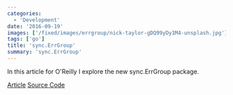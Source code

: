 ```yaml
---
categories:
  - 'Development'
date: '2016-09-19'
images: ['/fixed/images/errgroup/nick-taylor-gDQ99yDy1M4-unsplash.jpg']
tags: ['go']
title: 'sync.ErrGroup'
summary: 'sync.ErrGroup'
---
```


In this article for O'Reilly I explore the new sync.ErrGroup package.

[Article](https://www.oreilly.com/learning/run-strikingly-fast-parallel-file-searches-in-go-with-sync-errgroup)
[Source Code](https://github.com/bketelsen/gogrep)
